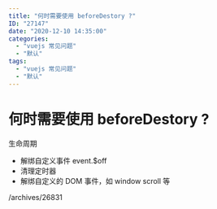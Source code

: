 ```yaml
---
title: "何时需要使用 beforeDestory ?"
ID: "27147"
date: "2020-12-10 14:35:00"
categories: 
  - "vuejs 常见问题"
  - "默认"
tags: 
  - "vuejs 常见问题"
  - "默认"
---
```


# 何时需要使用 beforeDestory ?

生命周期

- 解绑自定义事件 event.$off
- 清理定时器
- 解绑自定义的 DOM 事件，如 window scroll 等

/archives/26831
